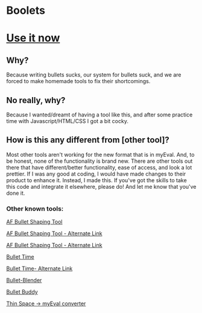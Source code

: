 # Boolets

# [Use it now](https://whurleywhurley.github.io/boolets)

## Why?
Because writing bullets sucks, our system for bullets suck, and we are forced to make homemade tools to fix their shortcomings.

## No really, why?
Because I wanted/dreamt of having a tool like this, and after some practice time with Javascript/HTML/CSS I got a bit cocky.

## How is this any different from [other tool]?
Most other tools aren't working for the new format that is in myEval. And, to be honest, none of the functionality is brand new. There are other tools out there that have different/better functionality, ease of access, and look a lot prettier. If I was any good at coding, I would have made changes to their product to enhance it. Instead, I made this. If you've got the skills to take this code and integrate it elsewhere, please do! And let me know that you've done it.

### Other known tools:
[AF Bullet Shaping Tool](https://af-vcd.github.io/pdf-bullets/)

[AF Bullet Shaping Tool - Alternate Link](https://afbs.airforcehub.com/)

[AF Bullet Shaping Tool - Alternate Link](https://www.lightningwithinfive.com/AFBS)

[Bullet Time](https://smpentecost.github.io/BulletTime/)

[Bullet Time- Alternate Link](https://www.lightningwithinfive.com/BulletTime/)

[Bullet-Blender](https://github.com/Jukari2003/Bullet-Blender)

[Bullet Buddy](https://af-tools.github.io/bullet-buddy/)

[Thin Space &rarr; myEval converter](https://regex101.com/r/vYFxZW/1)